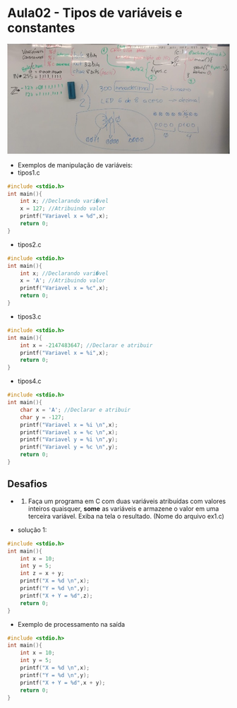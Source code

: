 # Aula02 - Tipos de variáveis e constantes
![Lousa](./lousa1.jpg)

- Exemplos de manipulação de variáveis:
- tipos1.c
```c
#include <stdio.h>
int main(){
	int x; //Declarando vari�vel
	x = 127; //Atribuindo valor
	printf("Variavel x = %d",x);
	return 0;
}

```
- tipos2.c
```c
#include <stdio.h>
int main(){
	int x; //Declarando vari�vel
	x = 'A'; //Atribuindo valor
	printf("Variavel x = %c",x);
	return 0;
}

```
- tipos3.c
```c
#include <stdio.h>
int main(){
	int x = -2147483647; //Declarar e atribuir
	printf("Variavel x = %i",x);
	return 0;
}

```
- tipos4.c
```c
#include <stdio.h>
int main(){
	char x = 'A'; //Declarar e atribuir
	char y = -127;
	printf("Variavel x = %i \n",x);
	printf("Variavel x = %c \n",x);
	printf("Variavel y = %i \n",y);
	printf("Variavel y = %c \n",y);
	return 0;
}

```

## Desafios

- 1. Faça um programa em C com duas variáveis atribuídas com valores inteiros quaisquer, **some** as variáveis e armazene o valor em uma terceira variável. Exiba na tela o resultado. (Nome do arquivo ex1.c)

- solução 1:
```c
#include <stdio.h>
int main(){
	int x = 10;
	int y = 5;
	int z = x + y;
	printf("X = %d \n",x);
	printf("Y = %d \n",y);
	printf("X + Y = %d",z);
	return 0;
}
```
- Exemplo de processamento na saída
```c
#include <stdio.h>
int main(){
	int x = 10;
	int y = 5;
	printf("X = %d \n",x);
	printf("Y = %d \n",y);
	printf("X + Y = %d",x + y);
	return 0;
}
```
